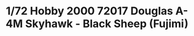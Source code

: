 ---
layout: product
title: "1/72 Hobby 2000 72017 Douglas A-4M Skyhawk - Black Sheep (Fujimi)"
price: "2500" 
desc: "Maketa"
img_path: "/assets/img/H2K72017.webp"
brand: "N/A"
available: false
special_offer: false
new: true
soon: false
cat: "010000"
subcat: "011900"
subsubcat: "0N/A"
sifra: "H2K72017"
popular: false
---